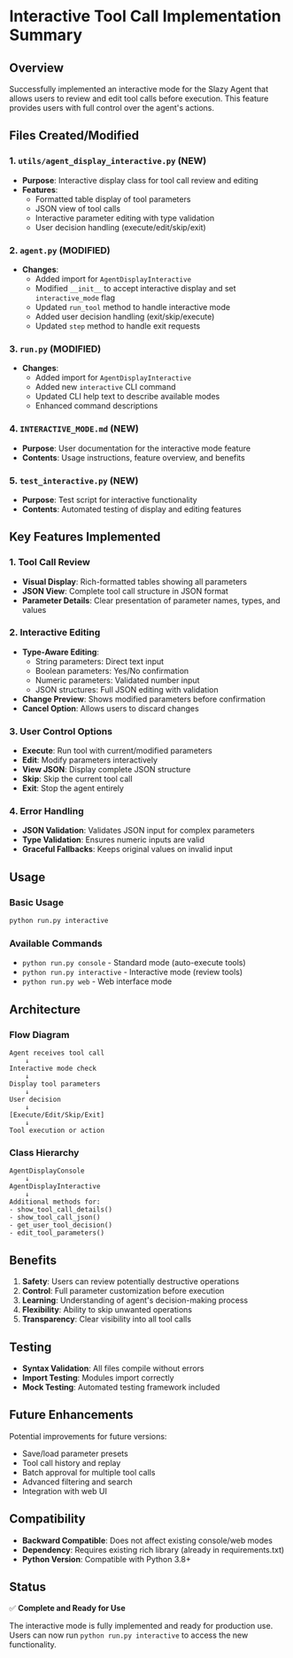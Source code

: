 # Interactive Tool Call Implementation Summary

## Overview

Successfully implemented an interactive mode for the Slazy Agent that allows users to review and edit tool calls before execution. This feature provides users with full control over the agent's actions.

## Files Created/Modified

### 1. `utils/agent_display_interactive.py` (NEW)
- **Purpose**: Interactive display class for tool call review and editing
- **Features**:
  - Formatted table display of tool parameters
  - JSON view of tool calls
  - Interactive parameter editing with type validation
  - User decision handling (execute/edit/skip/exit)

### 2. `agent.py` (MODIFIED)
- **Changes**:
  - Added import for `AgentDisplayInteractive`
  - Modified `__init__` to accept interactive display and set `interactive_mode` flag
  - Updated `run_tool` method to handle interactive mode
  - Added user decision handling (exit/skip/execute)
  - Updated `step` method to handle exit requests

### 3. `run.py` (MODIFIED)
- **Changes**:
  - Added import for `AgentDisplayInteractive`
  - Added new `interactive` CLI command
  - Updated CLI help text to describe available modes
  - Enhanced command descriptions

### 4. `INTERACTIVE_MODE.md` (NEW)
- **Purpose**: User documentation for the interactive mode feature
- **Contents**: Usage instructions, feature overview, and benefits

### 5. `test_interactive.py` (NEW)
- **Purpose**: Test script for interactive functionality
- **Contents**: Automated testing of display and editing features

## Key Features Implemented

### 1. Tool Call Review
- **Visual Display**: Rich-formatted tables showing all parameters
- **JSON View**: Complete tool call structure in JSON format
- **Parameter Details**: Clear presentation of parameter names, types, and values

### 2. Interactive Editing
- **Type-Aware Editing**: 
  - String parameters: Direct text input
  - Boolean parameters: Yes/No confirmation
  - Numeric parameters: Validated number input
  - JSON structures: Full JSON editing with validation
- **Change Preview**: Shows modified parameters before confirmation
- **Cancel Option**: Allows users to discard changes

### 3. User Control Options
- **Execute**: Run tool with current/modified parameters
- **Edit**: Modify parameters interactively
- **View JSON**: Display complete JSON structure
- **Skip**: Skip the current tool call
- **Exit**: Stop the agent entirely

### 4. Error Handling
- **JSON Validation**: Validates JSON input for complex parameters
- **Type Validation**: Ensures numeric inputs are valid
- **Graceful Fallbacks**: Keeps original values on invalid input

## Usage

### Basic Usage
```bash
python run.py interactive
```

### Available Commands
- `python run.py console` - Standard mode (auto-execute tools)
- `python run.py interactive` - Interactive mode (review tools)
- `python run.py web` - Web interface mode

## Architecture

### Flow Diagram
```
Agent receives tool call
    ↓
Interactive mode check
    ↓
Display tool parameters
    ↓
User decision
    ↓
[Execute/Edit/Skip/Exit]
    ↓
Tool execution or action
```

### Class Hierarchy
```
AgentDisplayConsole
    ↓
AgentDisplayInteractive
    ↓
Additional methods for:
- show_tool_call_details()
- show_tool_call_json()
- get_user_tool_decision()
- edit_tool_parameters()
```

## Benefits

1. **Safety**: Users can review potentially destructive operations
2. **Control**: Full parameter customization before execution
3. **Learning**: Understanding of agent's decision-making process
4. **Flexibility**: Ability to skip unwanted operations
5. **Transparency**: Clear visibility into all tool calls

## Testing

- **Syntax Validation**: All files compile without errors
- **Import Testing**: Modules import correctly
- **Mock Testing**: Automated testing framework included

## Future Enhancements

Potential improvements for future versions:
- Save/load parameter presets
- Tool call history and replay
- Batch approval for multiple tool calls
- Advanced filtering and search
- Integration with web UI

## Compatibility

- **Backward Compatible**: Does not affect existing console/web modes
- **Dependency**: Requires existing rich library (already in requirements.txt)
- **Python Version**: Compatible with Python 3.8+

## Status

✅ **Complete and Ready for Use**

The interactive mode is fully implemented and ready for production use. Users can now run `python run.py interactive` to access the new functionality.